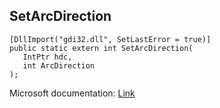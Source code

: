 ## SetArcDirection

```
[DllImport("gdi32.dll", SetLastError = true)]
public static extern int SetArcDirection(
   IntPtr hdc,
   int ArcDirection
);
```

Microsoft documentation: [Link](https://docs.microsoft.com/en-us/windows/win32/api/wingdi/nf-wingdi-setarcdirection)
